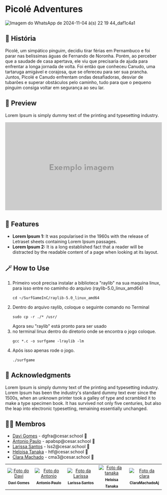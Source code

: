 # Picolé Adventures

![Imagem do WhatsApp de 2024-11-04 à(s) 22 19 44_daf1c4a1](https://github.com/user-attachments/assets/989076c7-569e-45c9-97a6-4ec72d2b3569)

## 🐧 História

Picolé, um simpático pinguim, decidiu tirar férias em Pernambuco e foi parar nas belíssimas águas de Fernando de Noronha. Porém, ao perceber que a saudade de casa apertava, ele viu que precisaria de ajuda para enfrentar a longa jornada de volta. Foi então que conheceu Canudo, uma tartaruga amigável e corajosa, que se ofereceu para ser sua prancha. Juntos, Picolé e Canudo enfrentam ondas desafiadoras, desviar de tubarões e superar obstáculos pelo caminho, tudo para que o pequeno pinguim consiga voltar em segurança ao seu lar.

## 👀 Preview
Lorem Ipsum is simply dummy text of the printing and typesetting industry.

<div id="top" align="center">
    <a href="https://github.com/Thomazrlima/MyAnimeList-Theme#readme">
        <img src="https://raw.githubusercontent.com/iuricode/readme-template/main/repositorio/imagem.png" width="700">
    </a>
</div>

## 🚀 Features

- **Lorem Ipsum 1:** It was popularised in the 1960s with the release of Letraset sheets containing Lorem Ipsum passages.
- **Lorem Ipsum 2:** It is a long established fact that a reader will be distracted by the readable content of a page when looking at its layout.

## 🪄 How to Use


1. Primeiro você precisa instalar a biblioteca "raylib" na sua maquina linux, para isso entre no caminho do arquivo (raylib-5.0_linux_amd64)
   ```
   cd ~/SurfGameInC/raylib-5.0_linux_amd64
   ```
2. Dentro do arquivo raylib, coloque o seguinte comando no Terminal
   ```
   sudo cp -r ./* /usr/
   ```
   Agora seu "raylib" está pronto para ser usado
3. no terminal linux dentro do diretorio onde se encontra o jogo coloque.
   ```
   gcc *.c -o surfgame -lraylib -lm
   ```
4. Após isso apenas rode o jogo.
   ```
   ./surfgame
   ```


## 💞 Acknowledgments

Lorem Ipsum is simply dummy text of the printing and typesetting industry. Lorem Ipsum has been the industry's standard dummy text ever since the 1500s, when an unknown printer took a galley of type and scrambled it to make a type specimen book. It has survived not only five centuries, but also the leap into electronic typesetting, remaining essentially unchanged.

## 👩‍💻 Membros

<ul>
  <li>
    <a href="https://github.com/daviruy61">Davi Gomes</a> -
    dgfra@cesar.school 📩
  </li>
  <li>
    <a href="https://github.com/apabsp">Antonio Paulo</a> -
    apabsp@cesar.school 📩
  </li>
  <li>
    <a href="https://github.com/lariisantos">Larissa Santos</a> -
    lss2@cesar.school 📩
  </li>
  <li>
    <a href="https://github.com/helotanaka">Heloisa Tanaka</a> -
    htf@cesar.school 📩
  </li>
  <li>
    <a href="https://github.com/ClaraMachadoAj">Clara Machado</a> -
    cma3@cesar.school 📩
  </li>
</ul>

<table>
  <tr>
    <td align="center">
      <a href="https://github.com/daviruy61">
        <img src="https://avatars3.githubusercontent.com/daviruy61" width="100px;" alt="Foto do Davi"/><br>
        <sub>
          <b>Davi Gomes</b>
        </sub>
      </a>
    </td>
    <td align="center">
      <a href="https://github.com/apabsp">
        <img src="https://avatars.githubusercontent.com/apabsp" width="100px;" alt="Foto do Antonio"/><br>
        <sub>
          <b>Antonio Paulo</b>
        </sub>
      </a>
    </td>
    <td align="center">
      <a href="https://github.com/lariisantos">
        <img src="https://avatars.githubusercontent.com/lariisantos" width="100px;" alt="Foto da Larissa"/><br>
        <sub>
          <b>Larissa Santos</b>
        </sub>
      </a>
    </td>
    <td align="center">
      <a href="https://github.com/helotanaka">
        <img src="https://avatars.githubusercontent.com/helotanaka" width="100px;" alt="Foto da tanaka"/><br>
        <sub>
          <b>Heloisa Tanaka</b>
        </sub>
      </a>
    </td>
    <td align="center">
      <a href="https://github.com/ClaraMachadoAj">
        <img src="https://avatars.githubusercontent.com/ClaraMachadoAj" width="100px;" alt="Foto da clara"/><br>
        <sub>
          <b>ClaraMachadoAj</b>
        </sub>
      </a>
    </td>
  </tr>
</table>

